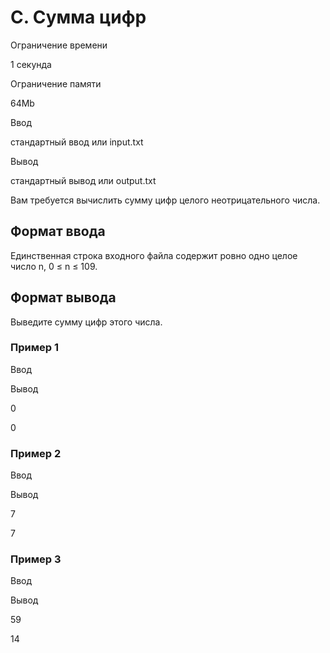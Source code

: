 C. Сумма цифр
=============

Ограничение времени

1 секунда

Ограничение памяти

64Mb

Ввод

стандартный ввод или input.txt

Вывод

стандартный вывод или output.txt

Вам требуется вычислить сумму цифр целого неотрицательного числа.

Формат ввода
------------

Единственная строка входного файла содержит ровно одно целое число n, 0 ≤ n ≤ 109.

Формат вывода
-------------

Выведите сумму цифр этого числа.

### Пример 1

Ввод

Вывод

0

0

### Пример 2

Ввод

Вывод

7

7

### Пример 3

Ввод

Вывод

59

14